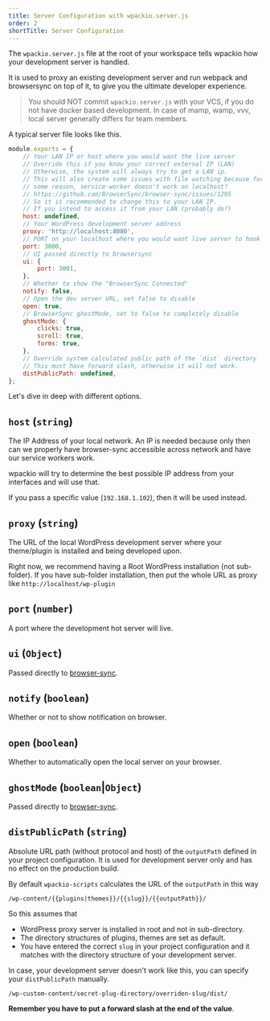 ```yaml
---
title: Server Configuration with wpackio.server.js
order: 2
shortTitle: Server Configuration
---
```


The `wpackio.server.js` file at the root of your workspace tells wpackio how
your development server is handled.

It is used to proxy an existing development server and run webpack and
browsersync on top of it, to give you the ultimate developer experience.

> You should NOT commit `wpackio.server.js` with your VCS, if you do not have
> docker based development. In case of mamp, wamp, vvv, local server generally
> differs for team members.

A typical server file looks like this.

```js
module.exports = {
	// Your LAN IP or host where you would want the live server
	// Override this if you know your correct external IP (LAN)
	// Otherwise, the system will always try to get a LAN ip.
	// This will also create some issues with file watching because for
	// some reason, service-worker doesn't work on localhost?
	// https://github.com/BrowserSync/browser-sync/issues/1295
	// So it is recommended to change this to your LAN IP.
	// If you intend to access it from your LAN (probably do?)
	host: undefined,
	// Your WordPress development server address
	proxy: 'http://localhost:8080',
	// PORT on your localhost where you would want live server to hook
	port: 3000,
	// UI passed directly to browsersync
	ui: {
		port: 3001,
	},
	// Whether to show the "BrowserSync Connected"
	notify: false,
	// Open the dev server URL, set false to disable
	open: true,
	// BrowserSync ghostMode, set to false to completely disable
	ghostMode: {
		clicks: true,
		scroll: true,
		forms: true,
	},
	// Override system calculated public path of the `dist` directory
	// This must have forward slash, otherwise it will not work.
	distPublicPath: undefined,
};
```

Let's dive in deep with different options.

## `host` (`string`)

The IP Address of your local network. An IP is needed because only then can we
properly have browser-sync accessible across network and have our service
workers work.

wpackio will try to determine the best possible IP address from your interfaces
and will use that.

If you pass a specific value (`192.168.1.102`), then it will be used instead.

## `proxy` (`string`)

The URL of the local WordPress development server where your theme/plugin is
installed and being developed upon.

Right now, we recommend having a Root WordPress installation (not sub-folder).
If you have sub-folder installation, then put the whole URL as proxy like
`http://localhost/wp-plugin`

## `port` (`number`)

A port where the development hot server will live.

## `ui` (`Object`)

Passed directly to
[browser-sync](https://browsersync.io/docs/options#option-ui).

## `notify` (`boolean`)

Whether or not to show notification on browser.

## `open` (`boolean`)

Whether to automatically open the local server on your browser.

## `ghostMode` (`boolean`|`Object`)

Passed directly to
[browser-sync](https://browsersync.io/docs/options#option-ghostMode).

## `distPublicPath` (`string`)

Absolute URL path (without protocol and host) of the `outputPath` defined in
your project configuration. It is used for development server only and has no
effect on the production build.

By default `wpackio-scripts` calculates the URL of the `outputPath` in this way

```
/wp-content/{{plugins|themes}}/{{slug}}/{{outputPath}}/
```

So this assumes that

- WordPress proxy server is installed in root and not in sub-directory.
- The directory structures of plugins, themes are set as default.
- You have entered the correct `slug` in your project configuration and it
  matches with the directory structure of your development server.

In case, your development server doesn't work like this, you can specify your
`distPublicPath` manually.

```
/wp-custom-content/secret-plug-directory/overriden-slug/dist/
```

**Remember you have to put a forward slash at the end of the value**.
